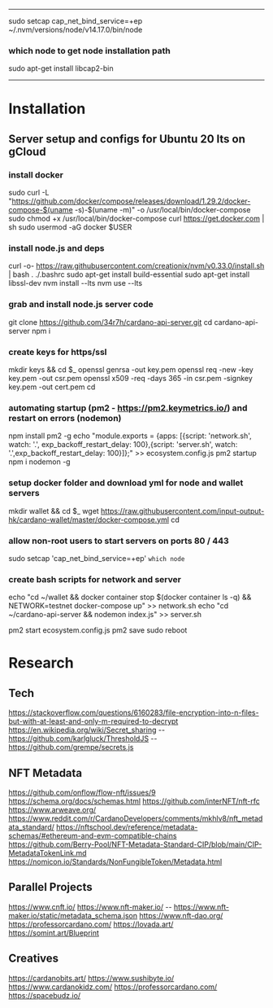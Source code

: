 
***
sudo setcap cap_net_bind_service=+ep ~/.nvm/versions/node/v14.17.0/bin/node
### which node to get node installation path
sudo apt-get install libcap2-bin
***

# Installation

## Server setup and configs for Ubuntu 20 lts on gCloud

### install docker
sudo curl -L "https://github.com/docker/compose/releases/download/1.29.2/docker-compose-$(uname -s)-$(uname -m)" -o /usr/local/bin/docker-compose
sudo chmod +x /usr/local/bin/docker-compose
curl https://get.docker.com | sh
sudo usermod -aG docker $USER

### install node.js and deps
curl -o- https://raw.githubusercontent.com/creationix/nvm/v0.33.0/install.sh | bash
. ./.bashrc
sudo apt-get install build-essential
sudo apt-get install libssl-dev
nvm install --lts
nvm use --lts

### grab and install node.js server code
git clone https://github.com/34r7h/cardano-api-server.git
cd cardano-api-server
npm i

### create keys for https/ssl
mkdir keys && cd $_
openssl genrsa -out key.pem
openssl req -new -key key.pem -out csr.pem
openssl x509 -req -days 365 -in csr.pem -signkey key.pem -out cert.pem
cd

### automating startup (pm2 - https://pm2.keymetrics.io/) and restart on errors (nodemon)
npm install pm2 -g
echo "module.exports = {apps: [{script: 'network.sh', watch: '.', exp_backoff_restart_delay: 100},{script: 'server.sh', watch: '.',exp_backoff_restart_delay: 100}]};" >> ecosystem.config.js
pm2 startup
npm i nodemon -g

### setup docker folder and download yml for node and wallet servers
mkdir wallet && cd $_
wget https://raw.githubusercontent.com/input-output-hk/cardano-wallet/master/docker-compose.yml
cd

### allow non-root users to start servers on ports 80 / 443
sudo setcap 'cap_net_bind_service=+ep' `which node` 

### create bash scripts for network and server
echo "cd ~/wallet && docker container stop $(docker container ls -q) && NETWORK=testnet docker-compose up" >> network.sh
echo "cd ~/cardano-api-server && nodemon index.js" >> server.sh

pm2 start ecosystem.config.js
pm2 save
sudo reboot

# Research
## Tech
https://stackoverflow.com/questions/6160283/file-encryption-into-n-files-but-with-at-least-and-only-m-required-to-decrypt
https://en.wikipedia.org/wiki/Secret_sharing
    -- https://github.com/karlgluck/ThresholdJS
    -- https://github.com/grempe/secrets.js

## NFT Metadata 
https://github.com/onflow/flow-nft/issues/9
https://schema.org/docs/schemas.html
https://github.com/interNFT/nft-rfc
https://www.arweave.org/
https://www.reddit.com/r/CardanoDevelopers/comments/mkhlv8/nft_metadata_standard/
https://nftschool.dev/reference/metadata-schemas/#ethereum-and-evm-compatible-chains
https://github.com/Berry-Pool/NFT-Metadata-Standard-CIP/blob/main/CIP-MetadataTokenLink.md
https://nomicon.io/Standards/NonFungibleToken/Metadata.html

## Parallel Projects
https://www.cnft.io/
https://www.nft-maker.io/ 
    -- https://www.nft-maker.io/static/metadata_schema.json
https://www.nft-dao.org/
https://professorcardano.com/
https://lovada.art/
https://somint.art/Blueprint

## Creatives
https://cardanobits.art/
https://www.sushibyte.io/
https://www.cardanokidz.com/
https://professorcardano.com/
https://spacebudz.io/

